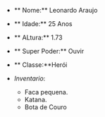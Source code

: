 -  ** Nome:** Leonardo Araujo
-  ** Idade:** 25 Anos
-  ** ALtura:** 1.73
-  ** Super Poder:** Ouvir
-  ** Classe:**Herói	

- *Inventario*:
	- Faca pequena.
	- Katana.  
	- Bota de Couro 